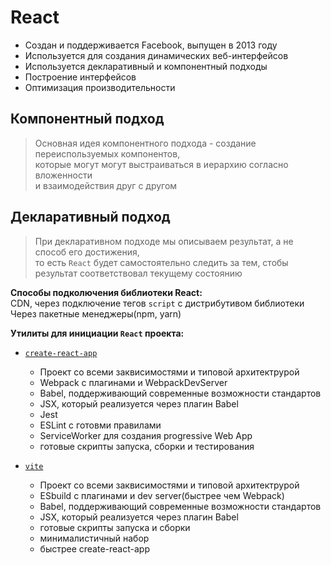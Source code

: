 # React

- Создан и поддерживается Facebook, выпущен в 2013 году
- Используется для создания динамических веб-интерфейсов
- Используется декларативный и компонентный подходы
- Построение интерфейсов
- Оптимизация производительности

## Компонентный подход
> Основная идея компонентного подхода - создание переиспользуемых компонентов,\
    которые могут могут выстраиваться в иерархию согласно вложенности\
    и взаимодействия друг с другом

## Декларативный подход
> При декларативном подходе мы описываем результат, а не способ его достижения,\
    то есть `React` будет самостоятельно следить за тем, стобы результат
    соответствовал текущему состоянию

**Способы подколючения библиотеки React:**\
CDN, через подключение тегов `script` с дистрибутивом библиотеки\
Через пакетные менеджеры(npm, yarn)

**Утилиты для инициации `React` проекта:**
- [`create-react-app`](https://create-react-app.dev/docs/getting-started)
    - Проект со всеми заквисимостями и типовой архитектрурой
    - Webpack с плагинами и WebpackDevServer
    - Babel, поддерживающий современные возможности стандартов
    - JSX, который реализуется через плагин Babel
    - Jest
    - ESLint с готовми правилами
    - ServiceWorker для создания progressive Web App
    - готовые скрипты запуска, сборки и тестирования
    
- [`vite`](https://vitejs.dev/guide/) 
    - Проект со всеми заквисимостями и типовой архитектрурой
    - ESbuild с плагинами и dev server(быстрее чем Webpack)
    - Babel, поддерживающий современные возможности стандартов
    - JSX, который реализуется через плагин Babel
    - готовые скрипты запуска  и сборки
    - минималистичный набор
    - быстрее create-react-app
